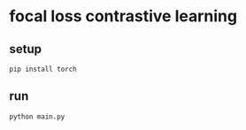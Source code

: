 # focal loss contrastive learning

## setup

```shell
pip install torch
```

## run

```shell
python main.py
```
